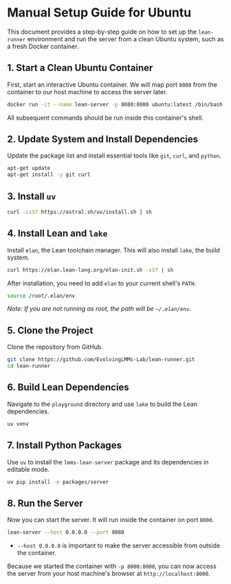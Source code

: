 # Manual Setup Guide for Ubuntu

This document provides a step-by-step guide on how to set up the `lean-runner` environment and run the server from a clean Ubuntu system, such as a fresh Docker container.

## 1. Start a Clean Ubuntu Container

First, start an interactive Ubuntu container. We will map port `8000` from the container to our host machine to access the server later.

```sh
docker run -it --name lean-server -p 8080:8080 ubuntu:latest /bin/bash
```

All subsequent commands should be run inside this container's shell.

## 2. Update System and Install Dependencies

Update the package list and install essential tools like `git`, `curl`, and `python`.

```sh
apt-get update
apt-get install -y git curl
```

## 3. Install `uv`

```sh
curl -LsSf https://astral.sh/uv/install.sh | sh
```

## 4. Install Lean and `lake`

Install `elan`, the Lean toolchain manager. This will also install `lake`, the build system.

```sh
curl https://elan.lean-lang.org/elan-init.sh -sSf | sh
```

After installation, you need to add `elan` to your current shell's `PATH`.

```sh
source /root/.elan/env
```
*Note: If you are not running as root, the path will be `~/.elan/env`.*

## 5. Clone the Project

Clone the repository from GitHub.

```sh
git clone https://github.com/EvolvingLMMs-Lab/lean-runner.git
cd lean-runner
```

## 6. Build Lean Dependencies

Navigate to the `playground` directory and use `lake` to build the Lean dependencies.

```sh
uv venv
```

## 7. Install Python Packages

Use `uv` to install the `lmms-lean-server` package and its dependencies in editable mode.

```sh
uv pip install -e packages/server
```

## 8. Run the Server

Now you can start the server. It will run inside the container on port `8000`.

```sh
lean-server --host 0.0.0.0 --port 8080
```
- `--host 0.0.0.0` is important to make the server accessible from outside the container.

Because we started the container with `-p 8000:8000`, you can now access the server from your host machine's browser at `http://localhost:8000`.

